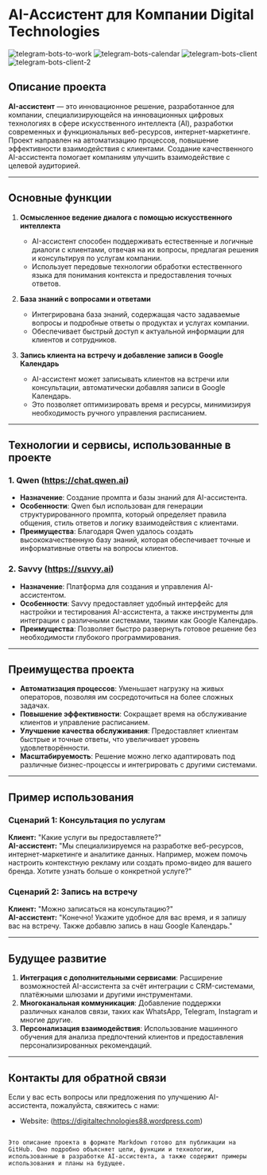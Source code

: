 # AI-Ассистент для Компании Digital Technologies

![telegram-bots-to-work](https://github.com/Andrey-bit191/AI-Assistent/blob/main/sc-ITDHTBot-%D0%B2-%D1%80%D0%B0%D0%B1%D0%BE%D1%82%D0%B5.jpg?raw=true)
![telegram-bots-calendar](https://github.com/Andrey-bit191/AI-Assistent/blob/main/sc-ITDHTBot-google-%D0%BA%D0%B0%D0%BB%D0%B5%D0%BD%D0%B4%D0%B0%D1%80%D1%8C.jpg?raw=true)
![telegram-bots-client](https://raw.githubusercontent.com/Andrey-bit191/AI-Assistent/35c4a496a9f91609afbce7e691181b795a441a39/sc-ITDHTBot-google-%D0%97%D0%B0%D1%8F%D0%B2%D0%BA%D0%B0-%D0%BE%D1%82-%D0%BA%D0%BB%D0%B8%D0%B5%D0%BD%D1%82%D0%B0.jpg)
![telegram-bots-client-2](https://raw.githubusercontent.com/Andrey-bit191/AI-Assistent/59632e3aee061d4d99205e9427dbb5c8e7c1cdd7/sc-ITDHTBot-google-%D0%97%D0%B0%D1%8F%D0%B2%D0%BA%D0%B0-%D0%BE%D1%82-%D0%BA%D0%BB%D0%B8%D0%B5%D0%BD%D1%82%D0%B0-2.jpg)

## Описание проекта

**AI-ассистент** — это инновационное решение, разработанное для компании, специализирующейся на инновационных цифровых технологиях в сфере искусственного интеллекта (AI), разработки современных и функциональных веб-ресурсов, интернет-маркетинге. Проект направлен на автоматизацию процессов, повышение эффективности взаимодействия с клиентами. Создание качественного AI-ассистента помогает компаниям улучшить взаимодействие с целевой аудиторией.

---

## Основные функции

1. **Осмысленное ведение диалога с помощью искусственного интеллекта**  
   - AI-ассистент способен поддерживать естественные и логичные диалоги с клиентами, отвечая на их вопросы, предлагая решения и консультируя по услугам компании.
   - Использует передовые технологии обработки естественного языка для понимания контекста и предоставления точных ответов.

2. **База знаний с вопросами и ответами**  
   - Интегрирована база знаний, содержащая часто задаваемые вопросы и подробные ответы о продуктах и услугах компании.
   - Обеспечивает быстрый доступ к актуальной информации для клиентов и сотрудников.

3. **Запись клиента на встречу и добавление записи в Google Календарь**  
   - AI-ассистент может записывать клиентов на встречи или консультации, автоматически добавляя записи в Google Календарь.
   - Это позволяет оптимизировать время и ресурсы, минимизируя необходимость ручного управления расписанием.

---

## Технологии и сервисы, использованные в проекте

### 1. **Qwen (https://chat.qwen.ai)**
   - **Назначение**: Создание промпта и базы знаний для AI-ассистента.
   - **Особенности**: Qwen был использован для генерации структурированного промпта, который определяет правила общения, стиль ответов и логику взаимодействия с клиентами.
   - **Преимущества**: Благодаря Qwen удалось создать высококачественную базу знаний, которая обеспечивает точные и информативные ответы на вопросы клиентов.

### 2. **Savvy (https://suvvy.ai)**
   - **Назначение**: Платформа для создания и управления AI-ассистентом.
   - **Особенности**: Savvy предоставляет удобный интерфейс для настройки и тестирования AI-ассистента, а также инструменты для интеграции с различными системами, такими как Google Календарь.
   - **Преимущества**: Позволяет быстро развернуть готовое решение без необходимости глубокого программирования.

---

## Преимущества проекта

- **Автоматизация процессов**: Уменьшает нагрузку на живых операторов, позволяя им сосредоточиться на более сложных задачах.
- **Повышение эффективности**: Сокращает время на обслуживание клиентов и управление расписанием.
- **Улучшение качества обслуживания**: Предоставляет клиентам быстрые и точные ответы, что увеличивает уровень удовлетворённости.
- **Масштабируемость**: Решение можно легко адаптировать под различные бизнес-процессы и интегрировать с другими системами.

---

## Пример использования

### Сценарий 1: Консультация по услугам
**Клиент:** "Какие услуги вы предоставляете?"  
**AI-ассистент:** "Мы специализируемся на разработке веб-ресурсов, интернет-маркетинге и аналитике данных. Например, можем помочь настроить контекстную рекламу или создать промо-видео для вашего бренда. Хотите узнать больше о конкретной услуге?"

### Сценарий 2: Запись на встречу
**Клиент:** "Можно записаться на консультацию?"  
**AI-ассистент:** "Конечно! Укажите удобное для вас время, и я запишу вас на встречу. Также добавлю запись в наш Google Календарь."  

---

## Будущее развитие

1. **Интеграция с дополнительными сервисами**: Расширение возможностей AI-ассистента за счёт интеграции с CRM-системами, платёжными шлюзами и другими инструментами.
2. **Многоканальная коммуникация**: Добавление поддержки различных каналов связи, таких как WhatsApp, Telegram, Instagram и многие другие.
3. **Персонализация взаимодействия**: Использование машинного обучения для анализа предпочтений клиентов и предоставления персонализированных рекомендаций.

---

## Контакты для обратной связи

Если у вас есть вопросы или предложения по улучшению AI-ассистента, пожалуйста, свяжитесь с нами:

- Website: (https://digitaltechnologies88.wordpress.com)
```

Это описание проекта в формате Markdown готово для публикации на GitHub. Оно подробно объясняет цели, функции и технологии, использованные в разработке AI-ассистента, а также содержит примеры использования и планы на будущее.
